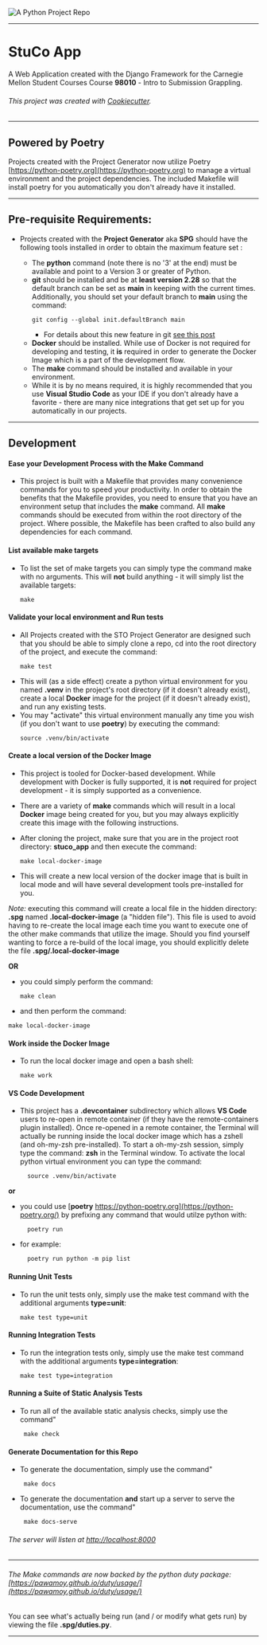 ![A Python Project Repo](https://www.python.org/static/community_logos/python-logo-master-v3-TM-flattened.png)

---

# StuCo App

A Web Application created with the Django Framework for the Carnegie Mellon Student Courses
Course **98010** - Intro to Submission Grappling.

###### This project was created with [Cookiecutter](https://github.com/audreyr/cookiecutter).

---

## Powered by Poetry

Projects created with the Project Generator now utilize Poetry
[https://python-poetry.org](https://python-poetry.org)
to manage a virtual environment and the project dependencies. The included Makefile will install poetry for you automatically you don't already have it installed.

---

## Pre-requisite Requirements:

- Projects created with the **Project Generator** aka **SPG** should have the following tools installed in order to obtain the maximum feature set :

  - The **python** command (note there is no '3' at the end) must be available and point to a Version 3 or greater of Python.
  - **git** should be installed and be at **least version 2.28** so that the default branch can be set as **main** in keeping with the current times. Additionally, you should set your default branch to **main** using the command:
    ```
    git config --global init.defaultBranch main
    ```
    - For details about this new feature in git [see this post](https://www.kunal-chowdhury.com/2020/07/git-default-branch.html)
  - **Docker** should be installed. While use of Docker is not required for developing and testing, it **is** required in order to generate the Docker Image which is a part of the development flow.
  - The **make** command should be installed and available in your environment.
  - While it is by no means required, it is highly recommended that you use **Visual Studio Code** as your IDE if you don't already have a favorite - there are many nice integrations that get set up for you automatically in our projects.

---

## Development

#### Ease your Development Process with the Make Command

- This project is built with a Makefile that provides many convenience commands for you to speed your productivity. In order to obtain the benefits that the Makefile provides, you need to ensure that you have an environment setup that includes the **make** command. All **make** commands should be executed from within the root directory of the project. Where possible, the Makefile has been crafted to also build any dependencies for each command.

#### List available make targets

- To list the set of make targets you can simply type the command make with no arguments. This will **not** build anything - it will simply list the available targets:
  ```
  make
  ```

#### Validate your local environment and Run tests

- All Projects created with the STO Project Generator are designed such that you should be able to simply clone a repo, cd into the root directory of the project, and execute the command:
  ```
  make test
  ```
- This will (as a side effect) create a python virtual environment for you named **.venv** in the project's root directory (if it doesn't already exist), create a local **Docker** image for the project (if it doesn't already exist), and run any existing tests.
- You may "activate" this virtual environment manually any time you wish (if you don't want to use **poetry**) by executing the command:
  ```
  source .venv/bin/activate
  ```

#### Create a local version of the Docker Image

- This project is tooled for Docker-based development. While development with Docker is fully supported, it is **not** required for project development - it is simply supported as a convenience.

- There are a variety of **make** commands which will result in a local **Docker** image being created for you, but you may always explicitly create this image with the following instructions.

- After cloning the project, make sure that you are in the project root directory: **stuco_app** and then execute the command:

  ```
  make local-docker-image
  ```

- This will create a new local version of the docker image that is built in local mode and will have several development tools pre-installed for you.

_Note:_ executing this command will create a local file in the hidden directory: **.spg** named **.local-docker-image** (a "hidden file"). This file is used to avoid having to re-create the local image each time you want to execute one of the other make commands that utilize the image. Should you find yourself wanting to force a re-build of the local image, you should explicitly delete the file **.spg/.local-docker-image**

**OR**

- you could simply perform the command:

  ```
  make clean
  ```

- and then perform the command:

```
make local-docker-image
```

#### Work inside the Docker Image

- To run the local docker image and open a bash shell:
  ```
  make work
  ```

#### VS Code Development

- This project has a **.devcontainer** subdirectory which allows **VS Code** users to re-open in remote container (if they have the remote-containers plugin installed). Once re-opened in a remote container, the Terminal will actually be running inside the local docker image which has a zshell (and oh-my-zsh pre-installed). To start a oh-my-zsh session, simply type the command: **zsh** in the Terminal window. To activate the local python virtual environment you can type the command:
  ```
    source .venv/bin/activate
  ```

**or**

- you could use [**poetry** https://python-poetry.org](https://python-poetry.org/) by prefixing any command that would utilze python with:

  ```
    poetry run
  ```

- for example:
  ```
    poetry run python -m pip list
  ```

#### Running Unit Tests

- To run the unit tests only, simply use the make test command with the additional arguments **type=unit**:
  ```
  make test type=unit
  ```

#### Running Integration Tests

- To run the integration tests only, simply use the make test command with the additional arguments **type=integration**:
  ```
  make test type=integration
  ```

#### Running a Suite of Static Analysis Tests

- To run all of the available static analysis checks, simply use the command"
  ```
   make check
  ```

#### Generate Documentation for this Repo

- To generate the documentation, simply use the command"

  ```
   make docs
  ```

- To generate the documentation **and** start up a server to serve the documentation, use the command"

  ```
   make docs-serve
  ```

###### The server will listen at [http://localhost:8000](http://localhost:8000)

---

###### The Make commands are now backed by the python duty package: [https://pawamoy.github.io/duty/usage/](https://pawamoy.github.io/duty/usage/)

You can see what's actually being run (and / or modify what gets run) by viewing the file **.spg/duties.py**.

---
